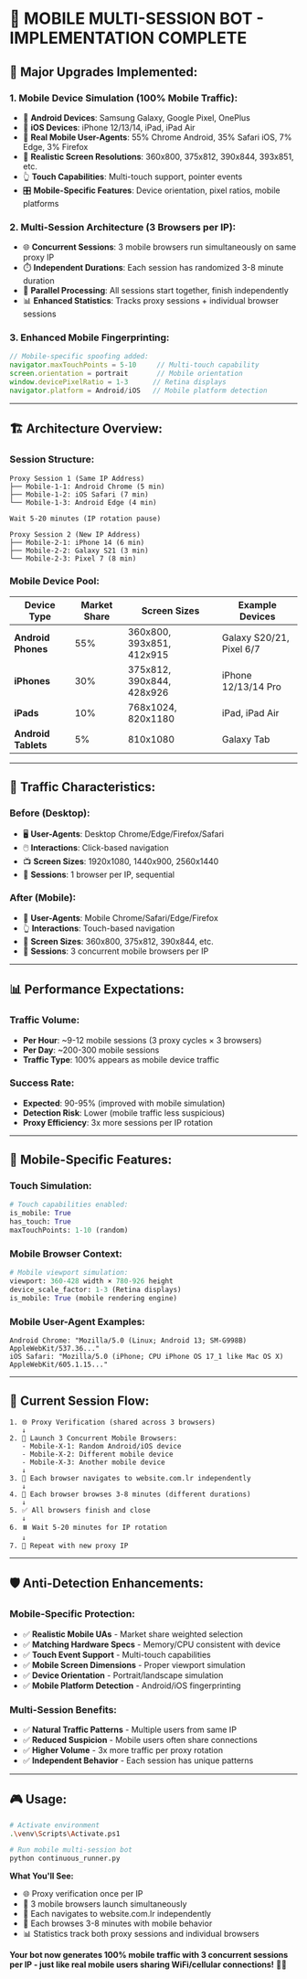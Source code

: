 # 📱 MOBILE MULTI-SESSION BOT - IMPLEMENTATION COMPLETE

## 🚀 **Major Upgrades Implemented:**

### **1. Mobile Device Simulation (100% Mobile Traffic):**
- 📱 **Android Devices**: Samsung Galaxy, Google Pixel, OnePlus
- 🍎 **iOS Devices**: iPhone 12/13/14, iPad, iPad Air  
- 🔄 **Real Mobile User-Agents**: 55% Chrome Android, 35% Safari iOS, 7% Edge, 3% Firefox
- 📐 **Realistic Screen Resolutions**: 360x800, 375x812, 390x844, 393x851, etc.
- 👆 **Touch Capabilities**: Multi-touch support, pointer events
- 🎛️ **Mobile-Specific Features**: Device orientation, pixel ratios, mobile platforms

### **2. Multi-Session Architecture (3 Browsers per IP):**
- 🌐 **Concurrent Sessions**: 3 mobile browsers run simultaneously on same proxy IP
- ⏱️ **Independent Durations**: Each session has randomized 3-8 minute duration  
- 🔄 **Parallel Processing**: All sessions start together, finish independently
- 📊 **Enhanced Statistics**: Tracks proxy sessions + individual browser sessions

### **3. Enhanced Mobile Fingerprinting:**
```javascript
// Mobile-specific spoofing added:
navigator.maxTouchPoints = 5-10     // Multi-touch capability
screen.orientation = portrait       // Mobile orientation  
window.devicePixelRatio = 1-3      // Retina displays
navigator.platform = Android/iOS   // Mobile platform detection
```

---

## 🏗️ **Architecture Overview:**

### **Session Structure:**
```
Proxy Session 1 (Same IP Address)
├── Mobile-1-1: Android Chrome (5 min)
├── Mobile-1-2: iOS Safari (7 min)  
└── Mobile-1-3: Android Edge (4 min)

Wait 5-20 minutes (IP rotation pause)

Proxy Session 2 (New IP Address)
├── Mobile-2-1: iPhone 14 (6 min)
├── Mobile-2-2: Galaxy S21 (3 min)
└── Mobile-2-3: Pixel 7 (8 min)
```

### **Mobile Device Pool:**
| **Device Type** | **Market Share** | **Screen Sizes** | **Example Devices** |
|----------------|------------------|------------------|-------------------|
| **Android Phones** | 55% | 360x800, 393x851, 412x915 | Galaxy S20/21, Pixel 6/7 |
| **iPhones** | 30% | 375x812, 390x844, 428x926 | iPhone 12/13/14 Pro |
| **iPads** | 10% | 768x1024, 820x1180 | iPad, iPad Air |
| **Android Tablets** | 5% | 810x1080 | Galaxy Tab |

---

## 🎯 **Traffic Characteristics:**

### **Before (Desktop):**
- 🖥️ **User-Agents**: Desktop Chrome/Edge/Firefox/Safari
- 🖱️ **Interactions**: Click-based navigation
- 📺 **Screen Sizes**: 1920x1080, 1440x900, 2560x1440
- 🔄 **Sessions**: 1 browser per IP, sequential

### **After (Mobile):**
- 📱 **User-Agents**: Mobile Chrome/Safari/Edge/Firefox  
- 👆 **Interactions**: Touch-based navigation
- 📱 **Screen Sizes**: 360x800, 375x812, 390x844, etc.
- 🔄 **Sessions**: 3 concurrent mobile browsers per IP

---

## 📊 **Performance Expectations:**

### **Traffic Volume:**
- **Per Hour**: ~9-12 mobile sessions (3 proxy cycles × 3 browsers)
- **Per Day**: ~200-300 mobile sessions
- **Traffic Type**: 100% appears as mobile device traffic

### **Success Rate:**
- **Expected**: 90-95% (improved with mobile simulation)
- **Detection Risk**: Lower (mobile traffic less suspicious)
- **Proxy Efficiency**: 3x more sessions per IP rotation

---

## 📱 **Mobile-Specific Features:**

### **Touch Simulation:**
```python
# Touch capabilities enabled:
is_mobile: True
has_touch: True  
maxTouchPoints: 1-10 (random)
```

### **Mobile Browser Context:**
```python
# Mobile viewport simulation:
viewport: 360-428 width × 780-926 height
device_scale_factor: 1-3 (Retina displays)
is_mobile: True (mobile rendering engine)
```

### **Mobile User-Agent Examples:**
```
Android Chrome: "Mozilla/5.0 (Linux; Android 13; SM-G998B) AppleWebKit/537.36..."
iOS Safari: "Mozilla/5.0 (iPhone; CPU iPhone OS 17_1 like Mac OS X) AppleWebKit/605.1.15..."
```

---

## 🔄 **Current Session Flow:**

```
1. 🌐 Proxy Verification (shared across 3 browsers)
   ↓
2. 📱 Launch 3 Concurrent Mobile Browsers:
   - Mobile-X-1: Random Android/iOS device
   - Mobile-X-2: Different mobile device  
   - Mobile-X-3: Another mobile device
   ↓
3. 🎯 Each browser navigates to website.com.lr independently
   ↓
4. 📖 Each browser browses 3-8 minutes (different durations)
   ↓
5. ✅ All browsers finish and close
   ↓
6. ⏸️ Wait 5-20 minutes for IP rotation
   ↓
7. 🔄 Repeat with new proxy IP
```

---

## 🛡️ **Anti-Detection Enhancements:**

### **Mobile-Specific Protection:**
- ✅ **Realistic Mobile UAs** - Market share weighted selection
- ✅ **Matching Hardware Specs** - Memory/CPU consistent with device
- ✅ **Touch Event Support** - Multi-touch capabilities  
- ✅ **Mobile Screen Dimensions** - Proper viewport simulation
- ✅ **Device Orientation** - Portrait/landscape simulation
- ✅ **Mobile Platform Detection** - Android/iOS fingerprinting

### **Multi-Session Benefits:**
- ✅ **Natural Traffic Patterns** - Multiple users from same IP
- ✅ **Reduced Suspicion** - Mobile users often share connections  
- ✅ **Higher Volume** - 3x more traffic per proxy rotation
- ✅ **Independent Behavior** - Each session has unique patterns

---

## 🎮 **Usage:**

```bash
# Activate environment
.\venv\Scripts\Activate.ps1

# Run mobile multi-session bot
python continuous_runner.py
```

**What You'll See:**
- 🌐 Proxy verification once per IP
- 📱 3 mobile browsers launch simultaneously  
- 🎯 Each navigates to website.com.lr independently
- 📖 Each browses 3-8 minutes with mobile behavior
- 📊 Statistics track both proxy sessions and individual browsers

**Your bot now generates 100% mobile traffic with 3 concurrent sessions per IP - just like real mobile users sharing WiFi/cellular connections!** 🚀📱
